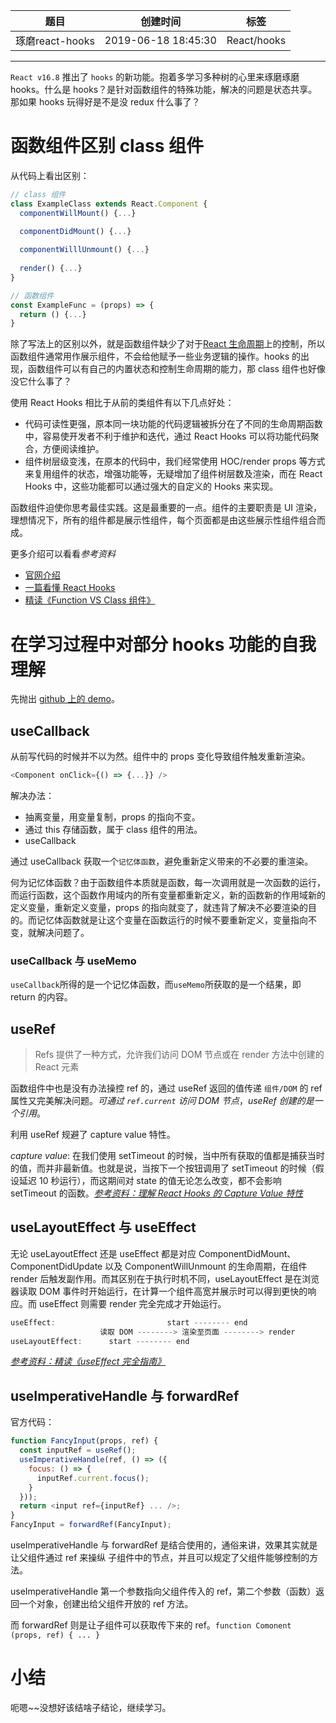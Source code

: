 | 题目            | 创建时间            | 标签        |
| --------------- | ------------------- | ----------- |
| 琢磨react-hooks | 2019-06-18 18:45:30 | React/hooks |

------

`React v16.8` 推出了 `hooks` 的新功能。抱着多学习多种树的心里来琢磨琢磨 hooks。什么是 hooks？是针对函数组件的特殊功能，解决的问题是状态共享。那如果 hooks 玩得好是不是没 redux 什么事了？

# 函数组件区别 class 组件

从代码上看出区别：

```JavaScript
// class 组件
class ExampleClass extends React.Component {
  componentWillMount() {...}

  componentDidMount() {...}
  
  componentWilllUnmount() {...}
  
  render() {...}
}

// 函数组件
const ExampleFunc = (props) => {
  return () {...}
}
```

除了写法上的区别以外，就是函数组件缺少了对于[React 生命周期](https://www.coyeah.top/2018/06/13/React%E7%BB%84%E4%BB%B6%E7%9A%84%E7%94%9F%E5%91%BD%E5%91%A8%E6%9C%9F/)上的控制，所以函数组件通常用作展示组件，不会给他赋予一些业务逻辑的操作。hooks 的出现，函数组件可以有自己的内置状态和控制生命周期的能力，那 class 组件也好像没它什么事了？

使用 React Hooks 相比于从前的类组件有以下几点好处：

+ 代码可读性更强，原本同一块功能的代码逻辑被拆分在了不同的生命周期函数中，容易使开发者不利于维护和迭代，通过 React Hooks 可以将功能代码聚合，方便阅读维护。
+ 组件树层级变浅，在原本的代码中，我们经常使用 HOC/render props 等方式来复用组件的状态，增强功能等，无疑增加了组件树层数及渲染，而在 React Hooks 中，这些功能都可以通过强大的自定义的 Hooks 来实现。

函数组件迫使你思考最佳实践。这是最重要的一点。组件的主要职责是 UI 渲染，理想情况下，所有的组件都是展示性组件，每个页面都是由这些展示性组件组合而成。

更多介绍可以看看*参考资料*

+ [官网介绍](https://reactjs.org/docs/hooks-intro.html)
+ [一篇看懂 React Hooks](https://zhuanlan.zhihu.com/p/50597236)
+ [精读《Function VS Class 组件》](https://github.com/dt-fe/weekly/blob/master/95.%E7%B2%BE%E8%AF%BB%E3%80%8AFunction%20VS%20Class%20%E7%BB%84%E4%BB%B6%E3%80%8B.md)

# 在学习过程中对部分 hooks 功能的自我理解

先抛出 [github 上的 demo](https://github.com/Coyeah/react-primer#Hooks---demo14)。

## useCallback

从前写代码的时候并不以为然。组件中的 props 变化导致组件触发重新渲染。

```JavaScript
<Component onClick={() => {...}} />
```

解决办法：

+ 抽离变量，用变量复制，props 的指向不变。
+ 通过 this 存储函数，属于 class 组件的用法。
+ useCallback

通过 useCallback 获取一个`记忆体函数`，避免重新定义带来的不必要的重渲染。

何为记忆体函数？由于函数组件本质就是函数，每一次调用就是一次函数的运行，而运行函数，这个函数作用域内的所有变量都重新定义，新的函数新的作用域新的定义变量，重新定义变量，props 的指向就变了，就违背了解决不必要渲染的目的。而记忆体函数就是让这个变量在函数运行的时候不要重新定义，变量指向不变，就解决问题了。

### useCallback 与 useMemo

`useCallback`所得的是一个记忆体函数，而`useMemo`所获取的是一个结果，即 return 的内容。

## useRef

> Refs 提供了一种方式，允许我们访问 DOM 节点或在 render 方法中创建的 React 元素

函数组件中也是没有办法操控 ref 的，通过 useRef 返回的值传递 `组件/DOM` 的 ref 属性又完美解决问题。*可通过 `ref.current` 访问 DOM 节点*，*useRef 创建的是一个引用*。

利用 useRef 规避了 capture value 特性。

*capture value*: 在我们使用 setTimeout 的时候，当中所有获取的值都是捕获当时的值，而并非最新值。也就是说，当按下一个按钮调用了 setTimeout 的时候（假设延迟 10 秒运行），而这期间对 state 的值无论怎么改变，都不会影响 setTimeout 的函数。*[参考资料：理解 React Hooks 的 Capture Value 特性](https://segmentfault.com/a/1190000018685253)*

## useLayoutEffect 与 useEffect

无论 useLayoutEffect 还是 useEffect 都是对应 ComponentDidMount、ComponentDidUpdate 以及 ComponentWillUnmount 的生命周期，在组件 render 后触发副作用。而其区别在于执行时机不同，useLayoutEffect 是在浏览器读取 DOM 事件时开始运行，在计算一个组件高宽并展示时可以得到更快的响应。而 useEffect 则需要 render 完全完成才开始运行。

```JavaScript
useEffect:                         start -------- end
                    读取 DOM --------> 渲染至页面 --------> render
useLayoutEffect:      start -------- end
```

*[参考资料：精读《useEffect 完全指南》](https://github.com/dt-fe/weekly/issues/138)*

## useImperativeHandle 与 forwardRef

官方代码：

```JavaScript
function FancyInput(props, ref) {
  const inputRef = useRef();
  useImperativeHandle(ref, () => ({
    focus: () => {
      inputRef.current.focus();
    }
  }));
  return <input ref={inputRef} ... />;
}
FancyInput = forwardRef(FancyInput);
```

useImperativeHandle 与 forwardRef 是结合使用的，通俗来讲，效果其实就是让父组件通过 ref 来操纵 子组件中的节点，并且可以规定了父组件能够控制的方法。

useImperativeHandle 第一个参数指向父组件传入的 ref，第二个参数（函数）返回一个对象，创建出给父组件开放的 ref 方法。

而 forwardRef 则是让子组件可以获取传下来的 ref。`function Comonent (props, ref) { ... }`

# 小结

呃嗯~~没想好该结啥子结论，继续学习。